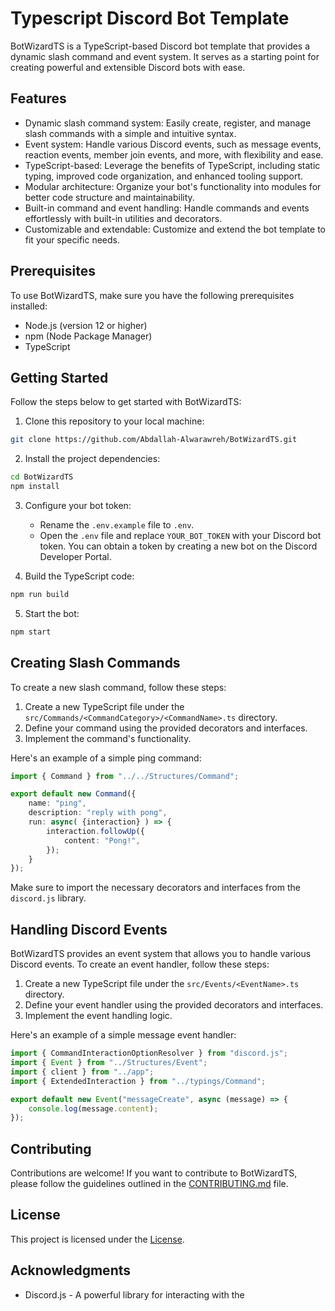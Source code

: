 # Typescript Discord Bot Template

BotWizardTS is a TypeScript-based Discord bot template that provides a dynamic slash command and event system. It serves as a starting point for creating powerful and extensible Discord bots with ease.

## Features

- Dynamic slash command system: Easily create, register, and manage slash commands with a simple and intuitive syntax.
- Event system: Handle various Discord events, such as message events, reaction events, member join events, and more, with flexibility and ease.
- TypeScript-based: Leverage the benefits of TypeScript, including static typing, improved code organization, and enhanced tooling support.
- Modular architecture: Organize your bot's functionality into modules for better code structure and maintainability.
- Built-in command and event handling: Handle commands and events effortlessly with built-in utilities and decorators.
- Customizable and extendable: Customize and extend the bot template to fit your specific needs.

## Prerequisites

To use BotWizardTS, make sure you have the following prerequisites installed:

- Node.js (version 12 or higher)
- npm (Node Package Manager)
- TypeScript

## Getting Started

Follow the steps below to get started with BotWizardTS:

1. Clone this repository to your local machine:

```bash
git clone https://github.com/Abdallah-Alwarawreh/BotWizardTS.git
```

2. Install the project dependencies:

```bash
cd BotWizardTS
npm install
```

3. Configure your bot token:

   - Rename the `.env.example` file to `.env`.
   - Open the `.env` file and replace `YOUR_BOT_TOKEN` with your Discord bot token. You can obtain a token by creating a new bot on the Discord Developer Portal.

4. Build the TypeScript code:

```bash
npm run build
```

5. Start the bot:

```bash
npm start
```

## Creating Slash Commands

To create a new slash command, follow these steps:

1. Create a new TypeScript file under the `src/Commands/<CommandCategory>/<CommandName>.ts` directory.
2. Define your command using the provided decorators and interfaces.
3. Implement the command's functionality.

Here's an example of a simple ping command:

```typescript
import { Command } from "../../Structures/Command";

export default new Command({
    name: "ping",
    description: "reply with pong",
    run: async( {interaction} ) => {
        interaction.followUp({
            content: "Pong!",
        });
    }
});
```

Make sure to import the necessary decorators and interfaces from the `discord.js` library.

## Handling Discord Events

BotWizardTS provides an event system that allows you to handle various Discord events. To create an event handler, follow these steps:

1. Create a new TypeScript file under the `src/Events/<EventName>.ts` directory.
2. Define your event handler using the provided decorators and interfaces.
3. Implement the event handling logic.

Here's an example of a simple message event handler:

```typescript
import { CommandInteractionOptionResolver } from "discord.js";
import { Event } from "../Structures/Event";
import { client } from "../app";
import { ExtendedInteraction } from "../typings/Command";

export default new Event("messageCreate", async (message) => {
    console.log(message.content);
});
```

## Contributing

Contributions are welcome! If you want to contribute to BotWizardTS, please follow the guidelines outlined in the [CONTRIBUTING.md](CONTRIBUTING.md) file.

## License

This project is licensed under the [License](LICENSE.md).

## Acknowledgments

- Discord.js - A powerful library for interacting with the
